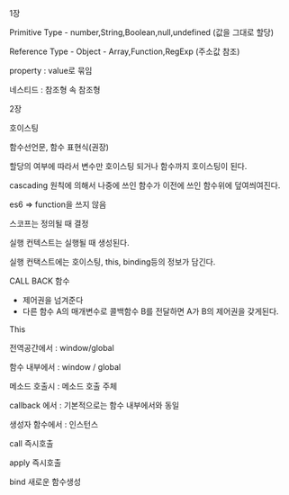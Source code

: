 1장

Primitive Type - number,String,Boolean,null,undefined (값을 그대로 할당)

Reference Type - Object - Array,Function,RegExp (주소값 참조)

property : value로 묶임

네스티드 : 참조형 속 참조형



2장

호이스팅

함수선언문, 함수 표현식(권장)

할당의 여부에 따라서 변수만 호이스팅 되거나 함수까지 호이스팅이 된다.

cascading 원칙에 의해서 나중에 쓰인 함수가 이전에 쓰인 함수위에 덮여씌여진다.

es6 => function을 쓰지 않음



스코프는 정의될 때 결정

실행 컨텍스트는 실행될 때 생성된다.

실행 컨택스트에는 호이스팅, this, binding등의 정보가 담긴다.



CALL  BACK 함수

- 제어권을 넘겨준다    
- 다른 함수 A의 매개변수로 콜백함수 B를 전달하면 A가 B의 제어권을 갖게된다.



This

전역공간에서  : window/global

함수 내부에서  : window / global

메소드 호출시 : 메소드 호출 주체

callback 에서 : 기본적으로는 함수 내부에서와 동일

생성자 함수에서 : 인스턴스



call   즉시호출

apply  즉시호출

bind 새로운 함수생성